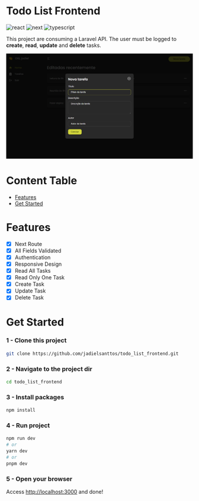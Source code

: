 # Todo List Frontend

![react](https://img.shields.io/badge/React-20232A?style=for-the-badge&logo=react&logoColor=61DAFB)
![next](https://img.shields.io/badge/next.js-000000?style=for-the-badge&logo=nextdotjs&logoColor=white)
![typescript](https://img.shields.io/badge/TypeScript-007ACC?style=for-the-badge&logo=typescript&logoColor=white)

This project are consuming a Laravel API. The user must be logged to **create**, **read**, **update** and **delete** tasks.

<img src="public/images/print_02.png">

# Content Table

* <a href="#features">Features</a>
* <a href="#get-started">Get Started</a>

# Features

- [x] Next Route
- [x] All Fields Validated
- [x] Authentication
- [x] Responsive Design
- [x] Read All Tasks
- [x] Read Only One Task
- [x] Create Task
- [x] Update Task
- [x] Delete Task

# Get Started

### 1 - Clone this project

```bash
git clone https://github.com/jadielsanttos/todo_list_frontend.git
```

### 2 - Navigate to the project dir

```bash
cd todo_list_frontend
```

### 3 - Install packages

```bash
npm install
```

### 4 - Run project

```bash
npm run dev
# or
yarn dev
# or 
pnpm dev
```

### 5 - Open your browser

Access [http://localhost:3000](http://localhost:3000) and done!


